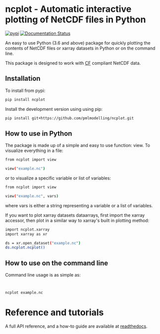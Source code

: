 
# ncplot - Automatic interactive plotting of NetCDF files in Python 



[![pypi](https://img.shields.io/pypi/v/ncplot.svg)](https://pypi.python.org/pypi/ncplot/)
[![Documentation Status](https://readthedocs.org/projects/ncplot/badge/?version=latest)](https://ncplot.readthedocs.io/en/latest/?badge=latest)


An easy to use Python (3.6 and above) package for quickly plotting the contents of NetCDF files or xarray datasets in Python or on the command line. 

This package is designed to work with [CF](https://cfconventions.org/) compliant NetCDF data. 

## Installation

To install from pypi:
```sh
pip install ncplot 
```

Install the development version using using pip:
```sh
pip install git+https://github.com/pmlmodelling/ncplot.git
```


## How to use in Python



The package is made up of a simple and easy to use function: view. To visualize everything in a file:

```sh
from ncplot import view

view("example.nc")

```

or to visualize a specific variable or list of variables:

```sh
from ncplot import view

view("example.nc", vars)

```

where vars is either a string representing a variable or a list of variables.


If you want to plot xarray datasets dataarrays, first import the xarray accessor, then plot in a similar way to xarray's built in plotting method:


```sh
import ncplot.xarray
import xarray as xr

ds = xr.open_dataset("example.nc") 
ds.ncplot.ncplot()

```




## How to use on the command line

Command line usage is as simple as:


```sh


ncplot example.nc

```










# Reference and tutorials

A full API reference, and a how-to guide are available at [readthedocs](https://ncplot.readthedocs.io/en/latest/).








